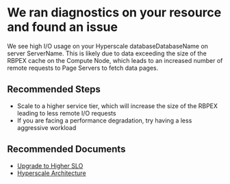 <properties
 pageTitle="Hyperscale I/O Bottleneck" description="Hyperscale I/O Bottleneck"
 infoBubbleText="Found recent high I/O usage on your hyperscale database. See details on the right." 
 service="microsoft.sql"
 resource="servers"
 authors="ManojRajandrakumar"
 ms.author="marajand"
 displayOrder=""
 articleId="HyperscaleIO_94b1a74b-a663-4d09-8ce1-735122a4e261"
 diagnosticScenario="SqlHyperScale"
 selfHelpType="diagnostics"
 supportTopicIds="32632131"
 resourceTags=""
 productPesIds="13491"
 cloudEnvironments="public,blackForest,fairfax,mooncake"
	ownershipId="AzureData_AzureSQLDB_Provisioning"
/>

# We ran diagnostics on your resource and found an issue
<!--issueDescription-->
We see high I/O usage on your Hyperscale database<!--$DatabaseName-->DatabaseName<!--/$DatabaseName--> on server <!--$ServerName-->ServerName<!--/$ServerName-->. This is likely due to data exceeding the size of the RBPEX cache on the Compute Node, which leads to an increased number of remote requests to Page Servers to fetch data pages.
<!--/issueDescription-->

## **Recommended Steps**

* Scale to a higher service tier, which will increase the size of the RBPEX leading to less remote I/O requests
* If you are facing a performance degradation, try having a less aggressive workload

## **Recommended Documents**

* [Upgrade to Higher SLO]( https://docs.microsoft.com/previous-versions/azure/dn369872(v=azure.100))
* [Hyperscale Architecture](https://www.microsoft.com/research/uploads/prod/2019/05/socrates.pdf)
